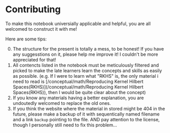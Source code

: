 # Contributing

To make this notebook universially applicable and helpful, you are all welcomed to construct it with me!

Here are some tips:

0. The structure for the present is totally a mess, to be honest! If you have any suggesstions on it, please help me improve it! I couldn't be more appreciated for that!
1. All contencts listed in the notebook must be meticulously filtered and picked to make the late learners learn the concepts and skills as easily as possible. (e.g. If I were to learn what "RKHS" is, the only material i need to read is [/conceptual/math/Reproducing Kernel Hilbert Spaces(RKHS)](/conceptual/math/Reproducing Kernel Hilbert Spaces(RKHS)), then I would be quite clear about the concept)
2. If you know any materials having a better explanation, you are undoutedly welcomed to replace the old ones.
3. If you think the website where the material in stored might be 404 in the future, please make a backup of it with sequentically named filename and a link ```backup``` pointing to the file. AND pay attention to the license, though I personally still need to fix this problem...
